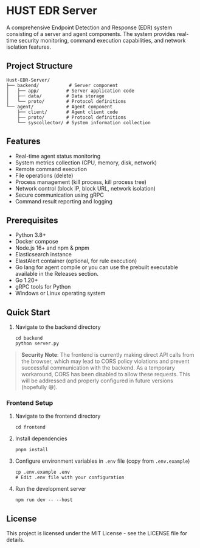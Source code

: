 # HUST EDR Server

A comprehensive Endpoint Detection and Response (EDR) system consisting of a server and agent components. The system provides real-time security monitoring, command execution capabilities, and network isolation features.

## Project Structure

```
Hust-EDR-Server/
├── backend/           # Server component
│   ├── app/          # Server application code
│   ├── data/         # Data storage
│   └── proto/        # Protocol definitions
└── agent/            # Agent component
    ├── client/       # Agent client code
    ├── proto/        # Protocol definitions
    └── syscollector/ # System information collection
```

## Features

- Real-time agent status monitoring
- System metrics collection (CPU, memory, disk, network)
- Remote command execution
- File operations (delete)
- Process management (kill process, kill process tree)
- Network control (block IP, block URL, network isolation)
- Secure communication using gRPC
- Command result reporting and logging

## Prerequisites

- Python 3.8+
- Docker compose
- Node.js 16+ and npm & pnpm
- Elasticsearch instance
- ElastAlert container (optional, for rule execution)
- Go lang for agent compile or you can use the prebuilt executable available in the Releases section.
- Go 1.20+
- gRPC tools for Python
- Windows or Linux operating system

## Quick Start

1. Navigate to the backend directory
   ```
   cd backend
   python server.py
   ```

> **Security Note**: The frontend is currently making direct API calls from the browser, which may lead to CORS policy violations and prevent successful communication with the backend. As a temporary workaround, CORS has been disabled to allow these requests. This will be addressed and properly configured in future versions (hopefully 😅).

### Frontend Setup

1. Navigate to the frontend directory
   ```
   cd frontend
   ```

2. Install dependencies
   ```
   pnpm install
   ```

3. Configure environment variables in `.env` file (copy from `.env.example`)
   ```
   cp .env.example .env
   # Edit .env file with your configuration
   ```

4. Run the development server
   ```
   npm run dev -- --host
   ``` 

## License

This project is licensed under the MIT License - see the LICENSE file for details. 
